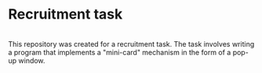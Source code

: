 # Recruitment task
<br>
This repository was created for a recruitment task. The task involves writing a program that implements a "mini-card" mechanism in the form of a pop-up window.
